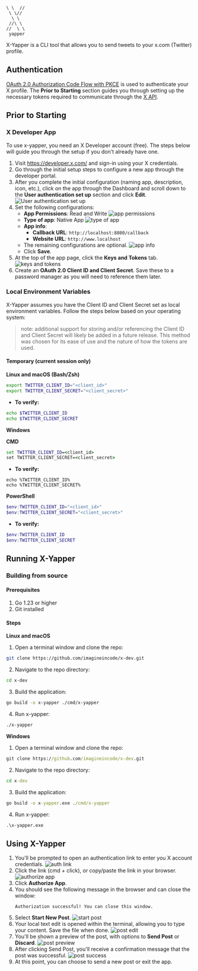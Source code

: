     \ \  //  
     \ \//  
      \ \ 
     //\ \
    //  \ \
     yapper

X-Yapper is a CLI tool that allows you to send tweets to your x.com (Twitter) profile. 

## Authentication

[OAuth 2.0 Authorization Code Flow with PKCE](https://developer.x.com/en/docs/authentication/oauth-2-0/authorization-code) is used to authenticate your X profile. The **Prior to Starting** section guides you through setting up the necessary tokens required to communicate through the [X API](https://developer.x.com/en/docs/x-api/getting-started/about-x-api).

## Prior to Starting

### X Developer App

To use x-yapper, you need an X Developer account (free). The steps below will guide you through the setup if you don't already have one. 

1. Visit https://developer.x.com/ and sign-in using your X credentials.
2. Go through the initial setup steps to configure a new app through the developer portal. 
3. After you complete the initial configuration (naming app, description, icon, etc.), click on the app through the Dashboard and scroll down to the  **User authentication set up** section and click **Edit**.
![User authentication set up](./assets/img/user-auth-settings.png)
4. Set the following configurations: 
    - **App Permissions**: Read and Write
    ![app permissions](./assets/img/app-permissions.png)
    - **Type of app**: Native App
    ![type of app](./assets/img/type-of-app.png)
    - **App info**:
        - **Callback URL**: `http://localhost:8080/callback`
        - **Website URL**: `http://www.localhost`
    - The remaining configurations are optional.
    ![app info](./assets/img/app-info.png)
    - Click **Save**.
5. At the top of the app page, click the **Keys and Tokens** tab.
![keys and tokens](./assets/img/keys-and-tokens.png)
6. Create an **OAuth 2.0 Client ID and Client Secret**. Save these to a password manager as you will need to reference them later. 

### Local Environment Variables

X-Yapper assumes you have the Client ID and Client Secret set as local environment variables. Follow the steps below based on your operating system:

> note: additional support for storing and/or referencing the Client ID and Client Secret will likely be added in a future release. This method was chosen for its ease of use and the nature of how the tokens are used. 

#### Temporary (current session only)

**Linux and macOS (Bash/Zsh)**

```bash
export TWITTER_CLIENT_ID="<client_id>"
export TWITTER_CLIENT_SECRET="<client_secret>"
```
- **To verify:**
```bash
echo $TWITTER_CLIENT_ID
echo $TWITTER_CLIENT_SECRET
```

**Windows**

**CMD**
```cmd
set TWITTER_CLIENT_ID=<client_id>
set TWITTER_CLIENT_SECRET=<client_secret>
```
- **To verify:**
```
echo %TWITTER_CLIENT_ID%
echo %TWITTER_CLIENT_SECRET%
```
**PowerShell**
```powershell
$env:TWITTER_CLIENT_ID="<client_id>"
$env:TWITTER_CLIENT_SECRET="<client_secret>"
```
- **To verify:**
```powershell
$env:TWITTER_CLIENT_ID
$env:TWITTER_CLIENT_SECRET
```
## Running X-Yapper

### Building from source

#### Prerequisites

1. Go 1.23 or higher
2. Git installed

#### Steps

**Linux and macOS**

1. Open a terminal window and clone the repo: 
```bash
git clone https://github.com/imagineincode/x-dev.git
```
2. Navigate to the repo directory:
```bash
cd x-dev
```
3. Build the application: 
```bash
go build -o x-yapper ./cmd/x-yapper
```
4. Run x-yapper:
```bash
./x-yapper
```

**Windows**

1. Open a terminal window and clone the repo: 
```cmd
git clone https://github.com/imagineincode/x-dev.git
```
2. Navigate to the repo directory:
```cmd
cd x-dev
```
3. Build the application: 
```cmd
go build -o x-yapper.exe ./cmd/x-yapper
```
4. Run x-yapper:
```cmd
.\x-yapper.exe
```

## Using X-Yapper

1. You'll be prompted to open an authentication link to enter you X account credentials.
![auth link](./assets/img/auth-link.png)
2. Click the link (cmd + click), or copy/paste the link in your browser. 
![authorize app](./assets/img/authorize-app.png)
3. Click **Authorize App**.
4. You should see the following message in the browser and can close the window:
    ```
    Authorization successful! You can close this window.
    ```
5. Select **Start New Post**.
![start post](./assets/img/start-post.png)
6. Your local text edit is opened within the terminal, allowing you to type your content. Save the file when done.
![post edit](./assets/img/post-edit.png)
7. You'll be shown a preview of the post, with options to **Send Post** or **Discard**.
![post preview](./assets/img/post-preview.png)
8. After clicking Send Post, you'll receive a confirmation message that the post was successful.
![post success](./assets/img/post-success.png)
9. At this point, you can choose to send a new post or exit the app.
